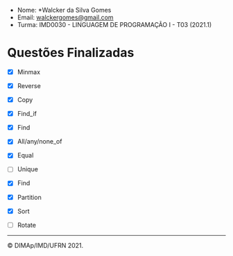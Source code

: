 ﻿- Nome: *Walcker da Silva Gomes
- Email: walckergomes@gmail.com
- Turma: IMD0030 - LINGUAGEM DE PROGRAMAÇÃO I - T03 (2021.1)

# Questões Finalizadas

- [X] Minmax
- [X] Reverse
- [X] Copy
- [X] Find_if 
- [X] Find
- [X] All/any/none_of
- [X] Equal
- [ ] Unique
- [X] Find
- [X] Partition
- [X] Sort
- [ ] Rotate


--------
&copy; DIMAp/IMD/UFRN 2021.
